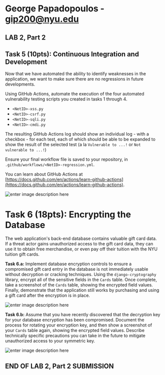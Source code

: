 # George Papadopoulos - gip200@nyu.edu

LAB 2, Part 2
-------------

## Task 5 (10pts): Continuous Integration and Development


Now that we have automated the ability to identify weaknesses in the application, we want to make sure there are no regressions in future developments.

Using GitHub Actions, automate the execution of the four automated vulnerability testing scripts you created in tasks 1 through 4.

-   `<NetID>-xss.py`
-   `<NetID>-csrf.py`
-   `<NetID>-sqli.py`
-   `<NetID>-cmdi.py`

The resulting GitHub Actions log should show an individual log - with a checkbox - for each test, each of which should be able to be expanded to show the result of the selected test (a la  `Vulnerable to ...!`  or  `Not vulnerable to ...!`)

Ensure your final workflow file is saved to your repository, in  `.github/workflows/<NetID>-regression.yml`.

You can learn about GitHub Actions at  [https://docs.github.com/en/actions/learn-github-actions](https://docs.github.com/en/actions/learn-github-actions).

![enter image description here](https://github.com/gip200/gip200-appsec1/blob/main/Reports/Artifacts/gip200-lab2task5.jpg?raw=true)


# Task 6 (18pts): Encrypting the Database

The web application's back-end database contains valuable gift card data. If a threat actor gains unauthorized access to the gift card data, they can use it to obtain free merchandise, or even pay off their tuition with the NYU tuition gift cards.

**Task 6.a:**  Implement database encryption controls to ensure a compromised gift card entry in the database is not immediately usable without decryption or cracking techniques. Using the  `django-cryptography`  library, encrypt all of the sensitive fields in the  `Cards`  table. Once complete, take a screenshot of the  `Cards`  table, showing the encrypted field values. Finally, demonstrate that the application still works by purchasing and using a gift card after the encryption is in place.

![enter image description here](https://github.com/gip200/gip200-appsec1/blob/main/Reports/Artifacts/gip200-lab2task6a.jpg?raw=true)

**Task 6.b:**  Assume that you have recently discovered that the decryption key for your database encryption has been compromised. Document the process for rotating your encryption key, and then show a screenshot of your  `Cards`  table again, showing the encrypted field values. Describe technically specific precautions you can take in the future to mitigate unauthorized access to your symmetric key.

![enter image description here](https://github.com/gip200/gip200-appsec1/blob/main/Reports/Artifacts/gip200-lab2task6b.jpg?raw=true)

## END OF LAB 2, Part 2 SUBMISSION
